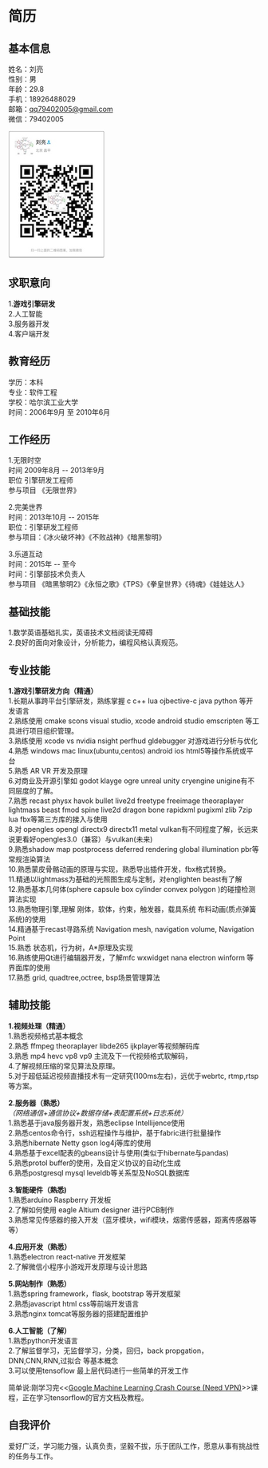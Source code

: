 # 简历

## 基本信息
姓名：刘亮   
性别：男   
年龄：29.8  
手机：18926488029  
邮箱：qq79402005@gmail.com  
微信：79402005  

![](https://github.com/blab-liuliang/resume/blob/master/wechat.jpeg?raw=true)

## 求职意向
1.**游戏引擎研发**  
2.人工智能   
3.服务器开发   
4.客户端开发     

## 教育经历
学历：本科  
专业：软件工程  
学校：哈尔滨工业大学  
时间：2006年9月 至 2010年6月

## 工作经历
1.无限时空  
时间 2009年8月 -- 2013年9月  
职位 引擎研发工程师  
参与项目 《无限世界》  

2.完美世界  
时间：2013年10月 -- 2015年  
职位：引擎研发工程师  
参与项目：《冰火破坏神》《不败战神》《暗黑黎明》  

3.乐道互动  
时间：2015年 -- 至今  
时间：引擎部技术负责人  
参与项目 《暗黑黎明2》《永恒之歌》《TPS》《拳皇世界》《待魂》《娃娃达人》  

## 基础技能
1.数学英语基础扎实，英语技术文档阅读无障碍  
2.良好的面向对象设计，分析能力，编程风格认真规范。

## 专业技能

**1.游戏引擎研发方向（精通）**  
1.长期从事跨平台引擎研发，熟练掌握 c c++ lua ojbective-c java python 等开发语言    
2.熟练使用 cmake scons visual studio, xcode android studio emscripten 等工具进行项目组织管理。   
3.熟练使用 xcode vs nvidia nsight perfhud gldebugger 对游戏进行分析与优化  
4.熟悉 windows mac linux(ubuntu,centos) android ios html5等操作系统或平台  
5.熟悉 AR VR 开发及原理  
6.对商业及开源引擎如 godot klayge ogre unreal unity cryengine unigine有不同层度的了解。   
7.熟悉 recast physx havok bullet live2d freetype freeimage theoraplayer lightmass beast fmod spine live2d dragon bone rapidxml pugixml zlib 7zip lua fbx等第三方库的接入与使用   
8.对 opengles opengl directx9 directx11 metal vulkan有不同程度了解，长远来说更看好opengles3.0（兼容）与vulkan(未来)   
9.熟悉shadow map postprocess deferred rendering global illumination pbr等常规渲染算法   
10.熟悉蒙皮骨骼动画的原理与实现，熟悉导出插件开发，fbx格式转换。   
11.精通以lightmass为基础的光照图生成与定制，对englighten beast有了解  
12.熟悉基本几何体(sphere capsule box cylinder convex polygon )的碰撞检测算法实现    
13.熟悉物理引擎,理解 刚体，软体，约束，触发器，载具系统 布料动画(质点弹簧系统)的使用    
14.精通基于recast寻路系统 Navigation mesh, navigation volume, Navigation Point    
15.熟悉 状态机，行为树，A*原理及实现    
16.熟练使用Qt进行编辑器开发，了解mfc wxwidget nana electron winform 等界面库的使用   
17.熟悉 grid, quadtree,octree, bsp场景管理算法

## 辅助技能
**1.视频处理（精通）**    
1.熟悉视频格式基本概念   
2.熟悉 ffmpeg theoraplayer libde265 ijkplayer等视频解码库   
3.熟悉 mp4 hevc vp8 vp9 主流及下一代视频格式软解码，   
4.了解视频压缩的常见算法及原理。    
5.对于超低延迟视频直播技术有一定研究(100ms左右)，远优于webrtc, rtmp,rtsp等方案。

**2.服务器（熟悉）**  
_（网络通信+通信协议+数据存储+表配置系统+日志系统）_   
1.熟悉基于java服务器开发，熟悉eclipse Intellijence使用   
2.熟悉centos命令行，ssh远程操作与维护，基于fabric进行批量操作   
3.熟悉hibernate Netty gson log4j等库的使用   
4.熟悉基于excel配表的gbeans设计与使用(类似于hibernate与pandas)  
5.熟悉protol buffer的使用，及自定义协议的自动化生成   
6.熟悉postgresql mysql leveldb等关系型及NoSQL数据库   


**3.智能硬件（熟悉)**   
1.熟悉arduino Raspberry 开发板   
2.了解如何使用 eagle Altium designer 进行PCB制作   
3.熟悉常见传感器的接入开发（蓝牙模块，wifi模块，烟雾传感器，距离传感器等等）

**4.应用开发（熟悉）**  
1.熟悉electron react-native 开发框架   
2.了解微信小程序小游戏开发原理与设计思路   

**5.网站制作（熟悉）**   
1.熟悉spring framework，flask, bootstrap 等开发框架  
2.熟悉javascript html css等前端开发语言   
3.熟悉nginx tomcat等服务器的搭建配置维护

**6.人工智能（了解）**  
1.熟悉python开发语言   
2.了解监督学习，无监督学习，分类，回归，back propgation，DNN,CNN,RNN,过拟合 等基本概念   
3.可以使用tensoflow 最上层代码进行一些简单的开发工作   

简单说:刚学习完<<[Google Machine Learning Crash Course (Need VPN)](https://developers.google.com/machine-learning/crash-course/ml-intro)>>课程，正在学习tensorflow的官方文档及教程。



## 自我评价
爱好广泛，学习能力强，认真负责，坚毅不拔，乐于团队工作，愿意从事有挑战性的任务与工作。
